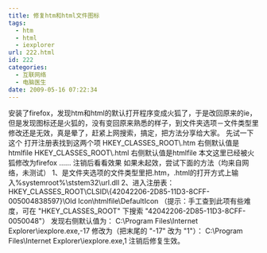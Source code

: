 ```yaml
---
title: 修复htm和html文件图标
tags:
  - htm
  - html
  - iexplorer
url: 222.html
id: 222
categories:
  - 互联网络
  - 电脑医生
date: 2009-05-16 07:22:34
---
```


安装了firefox，发现htm和html的默认打开程序变成火狐了，于是改回原来的ie，但是发现图标还是火狐的，没有变回原来熟悉的样子，到文件夹选项－文件类型里修改还是无效，真是晕了，赶紧上网搜索，搞定，把方法分享给大家。 先试一下这个 打开注册表找到这两个项 HKEY\_CLASSES\_ROOT\\.htm 右侧默认值是htmlfile HKEY\_CLASSES\_ROOT\\.html 右侧默认值是htmlfile 本文这里已经被火狐修改为firefox …… 注销后看看效果 如果未起效，尝试下面的方法（均来自网络，未测试） 1、是文件夹选项的文件类型里把.htm，.html的打开方式上输入%systemroot%\\ststem32\\url.dll 2、进入注册表： HKEY\_CLASSES\_ROOT\\CLSID\\{42042206-2D85-11D3-8CFF-005004838597}\\Old Icon\\htmlfile\\DefaultIcon （提示：手工查到此项有些难度，可在 "HKEY\_CLASSES\_ROOT" 下搜索 "42042206-2D85-11D3-8CFF-0050048"） 发现右侧默认值为： C:\\Program Files\\Internet Explorer\\iexplore.exe,-17 修改为（把末尾的 "-17" 改为 "1"）： C:\\Program Files\\Internet Explorer\\iexplore.exe,1 注销后修复生效。